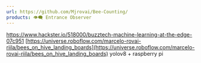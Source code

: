 ```yaml
---
url: https://github.com/Mjrovai/Bee-Counting/
products: 👁️‍🗨️ Entrance Observer
---
```

https://www.hackster.io/518000/buzztech-machine-learning-at-the-edge-07c951
[https://universe.roboflow.com/marcelo-rovai-riila/bees_on_hive_landing_boards](https://universe.roboflow.com/marcelo-rovai-riila/bees_on_hive_landing_boards)
yolov8 + raspberry pi